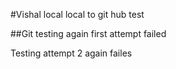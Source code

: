 #Vishal local
local to git hub test

##Git testing again
first attempt failed

Testing attempt 2
again failes
